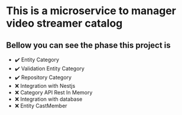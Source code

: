 # This is a microservice to manager video streamer catalog

## Bellow you can see the phase this project is

- ✔️ Entity Category
- ✔️ Validation Entity Category
- ✔️ Repository Category
- ❌ Integration with Nestjs
- ❌ Category API Rest In Memory
- ❌ Integration with database
- ❌ Entity CastMember

